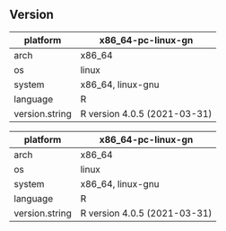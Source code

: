 

## Version

| platform      | x86_64-pc-linux-gn |
| ----------- | ----------- |
| arch      | x86_64       |
| os   | linux        |
| system   | x86_64, linux-gnu            |
| language   | R        |
| version.string   | R version 4.0.5 (2021-03-31)        |


| platform      | x86_64-pc-linux-gn |
| ----------- | ----------- |
| arch      | x86_64       |
| os   | linux        |
| system   | x86_64, linux-gnu            |
| language   | R        |
| version.string   | R version 4.0.5 (2021-03-31)        |
